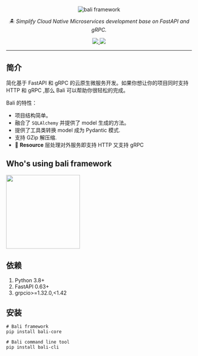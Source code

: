 # 


<p align="center">
  <img src="https://raw.githubusercontent.com/bali-framework/bali/master/docs/img/bali.png" alt='bali framework' />
</p>
<p align="center">
    <em>🏝 Simplify Cloud Native Microservices development base on FastAPI and gRPC.</em>
</p>

<p align="center">
    <a href="https://pepy.tech/project/bali-core">
        <img src="https://pepy.tech/badge/bali-core" />
    </a>
    <a href="https://pypi.org/project/bali-core/">
        <img src="https://img.shields.io/pypi/v/bali-core" />
    </a>
</p>

---

## 简介

简化基于 FastAPI 和 gRPC 的云原生微服务开发。如果你想让你的项目同时支持 HTTP 和 gRPC ,那么 Bali 可以帮助你很轻松的完成。 

Bali 的特性：

* 项目结构简单。
* 融合了 `SQLAlchemy` 并提供了 model 生成的方法。
* 提供了工具类转换 model 成为 Pydantic 模式.
* 支持 GZip 解压缩.
* 🍻 **Resource** 层处理对外服务即支持 HTTP 又支持 gRPC

## Who's using bali framework

<a href="https://www.360shuke.com/">
    <img width="200" src="https://raw.githubusercontent.com/bali-framework/bali/master/docs/img/cases/qfin.png" />
</a>

## 依赖

1. Python 3.8+
2. FastAPI 0.63+
3. grpcio>=1.32.0,<1.42

## 安装

```shell
# Bali framework
pip install bali-core 

# Bali command line tool 
pip install bali-cli  
```
